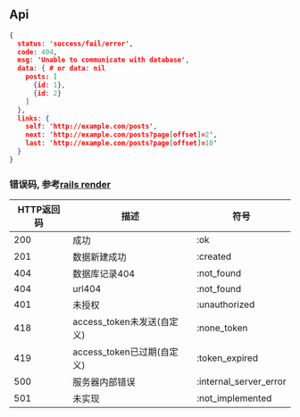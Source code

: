## Api

```json
{
  status: 'success/fail/error',
  code: 404,
  msg: 'Unable to communicate with database',
  data: { # or data: nil
    posts: [
      {id: 1},
      {id: 2}
    ]
  },
  links: {
    self: 'http://example.com/posts',
    next: 'http://example.com/posts?page[offset]=2',
    last: 'http://example.com/posts?page[offset]=10'
  }
}
```

### 错误码, 参考[rails render](http://guides.rubyonrails.org/layouts_and_rendering.html)

HTTP返回码 | 描述 | 符号
---|---|---
200 | 成功 | :ok
201 | 数据新建成功 | :created
404 | 数据库记录404 | :not_found
404 | url404 | :not_found
401 | 未授权 | :unauthorized
418 | access_token未发送(自定义) | :none_token
419 | access_token已过期(自定义) | :token_expired
500 | 服务器内部错误 | :internal_server_error
501 | 未实现 | :not_implemented